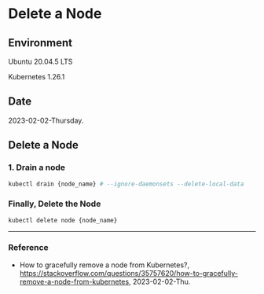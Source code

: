 # Delete a Node

## Environment

Ubuntu 20.04.5 LTS

Kubernetes 1.26.1

## Date

2023-02-02-Thursday.

## Delete a Node

### 1. Drain a node

```Bash
kubectl drain {node_name} # --ignore-daemonsets --delete-local-data
```

### Finally, Delete the Node

```Bash
kubectl delete node {node_name}
```

---

### Reference
- How to gracefully remove a node from Kubernetes?, https://stackoverflow.com/questions/35757620/how-to-gracefully-remove-a-node-from-kubernetes, 2023-02-02-Thu.
